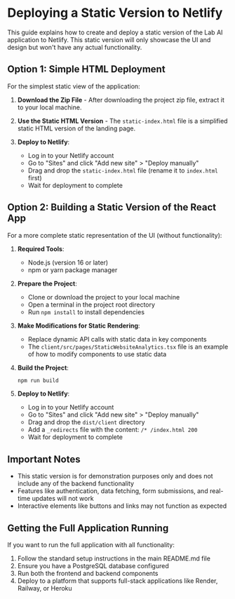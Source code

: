 # Deploying a Static Version to Netlify

This guide explains how to create and deploy a static version of the Lab AI application to Netlify. This static version will only showcase the UI and design but won't have any actual functionality.

## Option 1: Simple HTML Deployment

For the simplest static view of the application:

1. **Download the Zip File** - After downloading the project zip file, extract it to your local machine.

2. **Use the Static HTML Version** - The `static-index.html` file is a simplified static HTML version of the landing page.

3. **Deploy to Netlify**:
   - Log in to your Netlify account
   - Go to "Sites" and click "Add new site" > "Deploy manually"
   - Drag and drop the `static-index.html` file (rename it to `index.html` first)
   - Wait for deployment to complete

## Option 2: Building a Static Version of the React App

For a more complete static representation of the UI (without functionality):

1. **Required Tools**:
   - Node.js (version 16 or later)
   - npm or yarn package manager

2. **Prepare the Project**:
   - Clone or download the project to your local machine
   - Open a terminal in the project root directory
   - Run `npm install` to install dependencies

3. **Make Modifications for Static Rendering**:
   - Replace dynamic API calls with static data in key components
   - The `client/src/pages/StaticWebsiteAnalytics.tsx` file is an example of how to modify components to use static data

4. **Build the Project**:
   ```bash
   npm run build
   ```

5. **Deploy to Netlify**:
   - Log in to your Netlify account
   - Go to "Sites" and click "Add new site" > "Deploy manually"
   - Drag and drop the `dist/client` directory
   - Add a `_redirects` file with the content: `/* /index.html 200`
   - Wait for deployment to complete

## Important Notes

- This static version is for demonstration purposes only and does not include any of the backend functionality
- Features like authentication, data fetching, form submissions, and real-time updates will not work
- Interactive elements like buttons and links may not function as expected

## Getting the Full Application Running

If you want to run the full application with all functionality:

1. Follow the standard setup instructions in the main README.md file
2. Ensure you have a PostgreSQL database configured
3. Run both the frontend and backend components
4. Deploy to a platform that supports full-stack applications like Render, Railway, or Heroku
